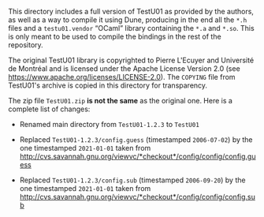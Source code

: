 This directory includes a full version of TestU01 as provided by the authors, as
well as a way to compile it using Dune, producing in the end all the `*.h` files
and a `testu01.vendor` “OCaml” library containing the `*.a` and `*.so`. This is
only meant to be used to compile the bindings in the rest of the repository.

The original TestU01 library is copyrighted to Pierre L'Ecuyer and Université de
Montréal and is licensed under the Apache License Version 2.0 (see
https://www.apache.org/licenses/LICENSE-2.0). The `COPYING` file from TestU01's
archive is copied in this directory for transparency.

The zip file `TestU01.zip` **is not the same** as the original one. Here is a
complete list of changes:

- Renamed main directory from `TestU01-1.2.3` to `TestU01`

- Replaced `TestU01-1.2.3/config.guess` (timestamped `2006-07-02`) by the one
  timestamped `2021-01-01` taken from
  http://cvs.savannah.gnu.org/viewvc/*checkout*/config/config/config.guess

- Replaced `TestU01-1.2.3/config.sub` (timestamped `2006-09-20`) by the one
  timestamped `2021-01-01` taken from
  http://cvs.savannah.gnu.org/viewvc/*checkout*/config/config/config.sub
